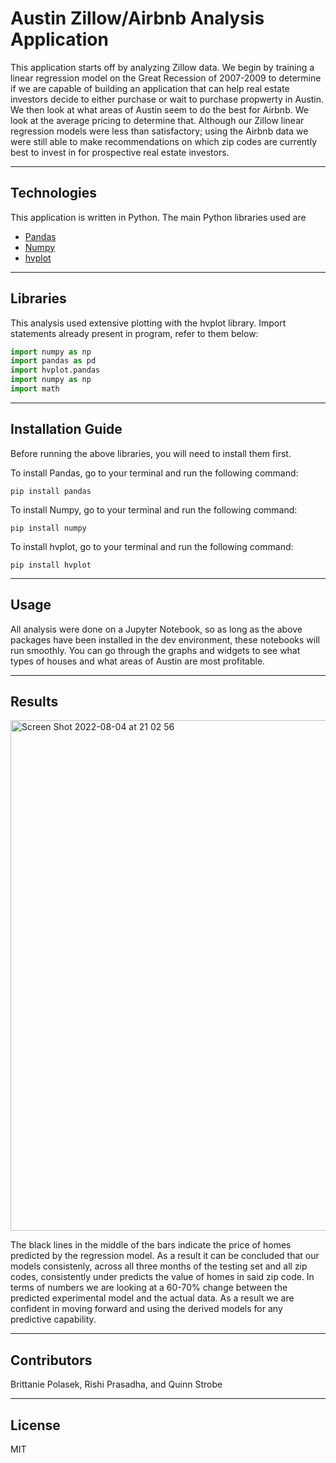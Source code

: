 # Austin Zillow/Airbnb Analysis Application

This application starts off by analyzing Zillow data. We begin by training a linear regression model on the Great Recession of 2007-2009 to determine if we are capable of building an application that can help real estate investors decide to either purchase or wait to purchase propwerty in Austin. We then look at what areas of Austin seem to do the best for Airbnb. We look at the average pricing to determine that. Although our Zillow linear regression models were less than satisfactory; using the Airbnb data we were still able to make recommendations on which zip codes are currently best to invest in for prospective real estate investors. 

---

## Technologies

This application is written in Python. The main Python libraries used are 
* [Pandas](https://github.com/pandas-dev/pandas)
* [Numpy](https://github.com/numpy/numpy)
* [hvplot](https://github.com/holoviz/hvplot)

---

## Libraries

This analysis used extensive plotting with the hvplot library. Import statements already present in program, refer to them below:

```python
import numpy as np
import pandas as pd
import hvplot.pandas
import numpy as np
import math
```

---

## Installation Guide

Before running the above libraries, you will need to install them first. 

To install Pandas, go to your terminal and run the following command:

`pip install pandas`

To install Numpy, go to your terminal and run the following command:

`pip install numpy`

To install hvplot, go to your terminal and run the following command:

`pip install hvplot`

---

## Usage

All analysis were done on a Jupyter Notebook, so as long as the above packages have been installed in the dev environment, these notebooks will run smoothly. You can go through the graphs and widgets to see what types of houses and what areas of Austin are most profitable. 

---

## Results 

<img width="817" alt="Screen Shot 2022-08-04 at 21 02 56" src="https://user-images.githubusercontent.com/107497500/182985885-6de971c4-295c-4a3e-b6b7-8b255bb661f9.png">


The black lines in the middle of the bars indicate the price of homes predicted by the regression model. As a result it can be concluded that our models consistenly, across all three months of the testing set and all zip codes, consistently under predicts the value of homes in said zip code. In terms of numbers we are looking at a 60-70% change between the predicted experimental model and the actual data. As a result we are confident in moving forward and using the derived models for any predictive capability.

---
## Contributors

Brittanie Polasek, Rishi Prasadha, and Quinn Strobe

---

## License

MIT
